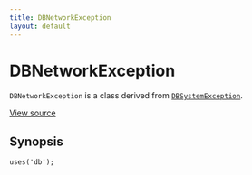 ```yaml
---
title: DBNetworkException
layout: default
---
```


# DBNetworkException

<code>DBNetworkException</code> is a class derived from <code><a href="DBSystemException">DBSystemException</a></code>.

<a href="http://github.com/nexgenta/eregansu/blob/master/lib/db.php">View source</a>

## Synopsis

<pre><code>uses('db');
</code></pre>
